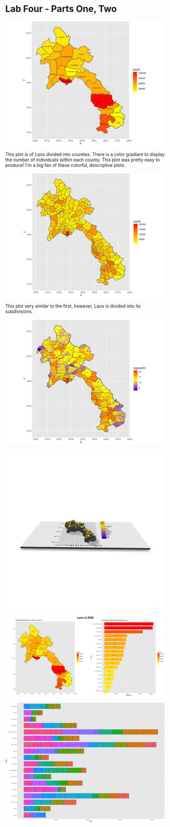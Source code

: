 # Lab Four - Parts One, Two

![](lao_pop20.png)

This plot is of Laos divided into counties. There is a color gradiant to display the number of individuals within each county. This plot was pretty easy to produce! I'm a big fan of these colorful, descriptive plots.

![](lao_pop20_adm2.png)

This plot very similar to the first, however, Laos is divided into its subdivisions. 

![](lao_pop20_two.png)

![](laos.gif)

![](laos1.png)

![](lao_adm2_bp.png)

